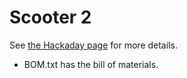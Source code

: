 # Scooter 2

See [the Hackaday page](https://hackaday.io/project/166747-scooter-2) for more details.

* BOM.txt has the bill of materials.
